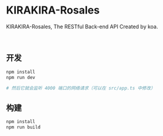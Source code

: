 # KIRAKIRA-Rosales
 KIRAKIRA-Rosales, The RESTful Back-end API Created by koa.

<br/>

## 开发
```sh
npm install
npm run dev

# 然后它就会监听 4000 端口的网络请求（可以在 src/app.ts 中修改）
```

## 构建
```sh
npm install
npm run build
```
